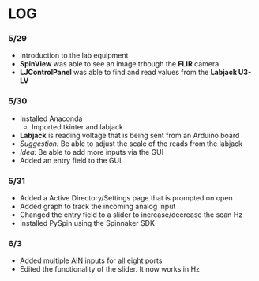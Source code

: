 # LOG 

### 5/29
- Introduction to the lab equipment
- **SpinView** was able to see an image trhough the **FLIR** camera
- **LJControlPanel** was able to find and read values from the **Labjack U3-LV**

### 5/30
- Installed Anaconda
  - Imported tkinter and labjack 
- **Labjack** is reading voltage that is being sent from an Arduino board
- *Suggestion:* Be able to adjust the scale of the reads from the labjack 
- *Idea:* Be able to add more inputs via the GUI 
- Added an entry field to the GUI

### 5/31
- Added a Active Directory/Settings page that is prompted on open
- Added graph to track the incoming analog input
- Changed the entry field to a slider to increase/decrease the scan Hz
- Installed PySpin using the Spinnaker SDK

### 6/3
- Added multiple AIN inputs for all eight ports
- Edited the functionality of the slider. It now works in Hz 
